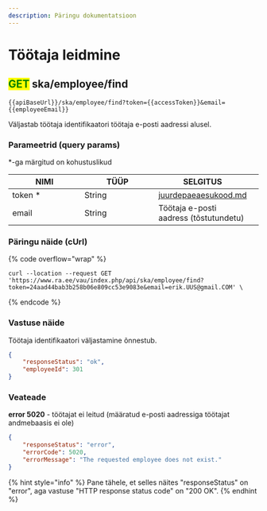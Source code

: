 ```yaml
---
description: Päringu dokumentatsioon
---
```


# Töötaja leidmine

## <mark style="color:green;">GET</mark> ska/employee/find

```
{{apiBaseUrl}}/ska/employee/find?token={{accessToken}}&email={{employeeEmail}}
```

Väljastab töötaja identifikaatori töötaja e-posti aadressi alusel.&#x20;

### Parameetrid (query params)

\*-ga märgitud on kohustuslikud

<table><thead><tr><th width="152">NIMI</th><th width="156">TÜÜP</th><th>SELGITUS</th><th data-hidden></th></tr></thead><tbody><tr><td>token *</td><td>String</td><td><a data-mention href="../../juurdepaeaesukood.md">juurdepaeaesukood.md</a></td><td></td></tr><tr><td>email</td><td>String</td><td>Töötaja e-posti aadress (tõstutundetu)</td><td></td></tr></tbody></table>

### Päringu näide (cUrl)

{% code overflow="wrap" %}
```shell
curl --location --request GET 'https://www.ra.ee/vau/index.php/api/ska/employee/find?token=24aad44bab3b258b06e809cc53e9083e&email=erik.UUS@gmail.COM' \
```
{% endcode %}

### Vastuse näide

Töötaja identifikaatori väljastamine õnnestub.

```json
{
    "responseStatus": "ok",
    "employeeId": 301
}
```

### Veateade

**error 5020** - töötajat ei leitud (määratud e-posti aadressiga töötajat andmebaasis ei ole)

```json
{
    "responseStatus": "error",
    "errorCode": 5020,
    "errorMessage": "The requested employee does not exist."
}
```

{% hint style="info" %}
Pane tähele, et selles näites "responseStatus" on "error", aga vastuse "HTTP response status code" on "200 OK".
{% endhint %}

